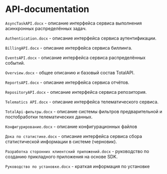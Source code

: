 # API-documentation

`AsyncTaskAPI.docx` - описание интерфейса сервиса выполнения асинхронных распределённых задач.

`Authentication.docx` - описание интерфейса сервиса аутентификации.

`BillingAPI.docx` - описание интерфейса сервиса биллинга.

`EventsAPI.docx` - описание интерфейса сервиса распределённых событий.

`Overview.docx` - общее описанию и базовый состав TotalAPI.

`ReportsAPI.docx` - описание интерфейса сервиса отчётов.

`RepositoryAPI.docx` - описание интерфейса сервиса репозитория.

`Telematics API.docx` - описание интерфейса телематического сервиса.

`TotalApi-фильтры.docx` - описание системы фильтров предварительной и постобработки телематических данных.

`Конфигурирование.docx` - описание конфигурационных файлов

`Дока по статистике.docx` - описание интерфейса сервиса сбора статистической информации в системе (черновик).

`Разработка сторонних клиентский приложений.docx` - руководство по созданию прикладного приложения на основе SDK.

`Руководство по установке.docx` - краткая информация по установке